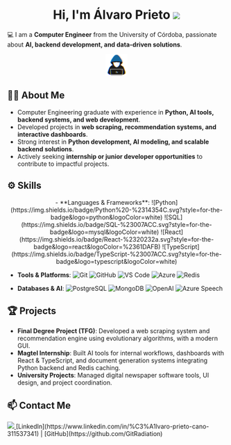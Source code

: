 <h1 align="center"><b>Hi, I'm Álvaro Prieto</b> <img src="https://media.giphy.com/media/hvRJCLFzcasrR4ia7z/giphy.gif" width="35"></h1>

:computer: I am a **Computer Engineer** from the University of Córdoba, passionate about **AI, backend development, and data-driven solutions**.

<div align="center">
<img src="https://github.com/0xAbdulKhalid/0xAbdulKhalid/raw/main/assets/mdImages/about_me.gif" width="50px">
</div>

## 👨‍💻 About Me
- Computer Engineering graduate with experience in **Python, AI tools, backend systems, and web development**.
- Developed projects in **web scraping, recommendation systems, and interactive dashboards**.
- Strong interest in **Python development, AI modeling, and scalable backend solutions**.
- Actively seeking **internship or junior developer opportunities** to contribute to impactful projects.

## ⚙️ Skills

<p align="center">
- **Languages & Frameworks**:
  ![Python](https://img.shields.io/badge/Python%20-%2314354C.svg?style=for-the-badge&logo=python&logoColor=white)
  ![SQL](https://img.shields.io/badge/SQL-%23007ACC.svg?style=for-the-badge&logo=mysql&logoColor=white)
  ![React](https://img.shields.io/badge/React-%2320232a.svg?style=for-the-badge&logo=react&logoColor=%2361DAFB)
  ![TypeScript](https://img.shields.io/badge/TypeScript-%23007ACC.svg?style=for-the-badge&logo=typescript&logoColor=white)

- **Tools & Platforms**:
  ![Git](https://img.shields.io/badge/git-%23F05033.svg?style=for-the-badge&logo=git&logoColor=white)
  ![GitHub](https://img.shields.io/badge/github-%23121011.svg?style=for-the-badge&logo=github&logoColor=white)
  ![VS Code](https://img.shields.io/badge/Visual%20Studio%20Code-0078d7.svg?style=for-the-badge&logo=visual-studio-code&logoColor=white)
  ![Azure](https://img.shields.io/badge/Microsoft%20Azure-0078D4?style=for-the-badge&logo=microsoft-azure&logoColor=white)
  ![Redis](https://img.shields.io/badge/Redis-%23DC382D.svg?style=for-the-badge&logo=redis&logoColor=white)

- **Databases & AI**:
  ![PostgreSQL](https://img.shields.io/badge/PostgreSQL-%23336791.svg?style=for-the-badge&logo=postgresql&logoColor=white)
  ![MongoDB](https://img.shields.io/badge/MongoDB-%2347A248.svg?style=for-the-badge&logo=mongodb&logoColor=white)
  ![OpenAI](https://img.shields.io/badge/OpenAI-%23FFFFFF.svg?style=for-the-badge&logo=openai&logoColor=black)
  ![Azure Speech](https://img.shields.io/badge/Azure_Speech-%230072C6.svg?style=for-the-badge&logo=microsoft&logoColor=white)
</p>

## 🏆 Projects
- **Final Degree Project (TFG)**: Developed a web scraping system and recommendation engine using evolutionary algorithms, with a modern GUI.  
- **Magtel Internship**: Built AI tools for internal workflows, dashboards with React & TypeScript, and document generation systems integrating Python backend and Redis caching.  
- **University Projects**: Managed digital newspaper software tools, UI design, and project coordination.

## 📫 Contact Me
<a href="mailto:alvaro.pri.2003@gmail.com">
  <img src="https://img.shields.io/badge/Gmail-%C3%81lvaro%20Prieto-red?style=for-the-badge&logo=gmail&logoColor=white"/>
</a>  
[LinkedIn](https://www.linkedin.com/in/%C3%A1lvaro-prieto-cano-311537341) | [GitHub](https://github.com/GitRadiation)

